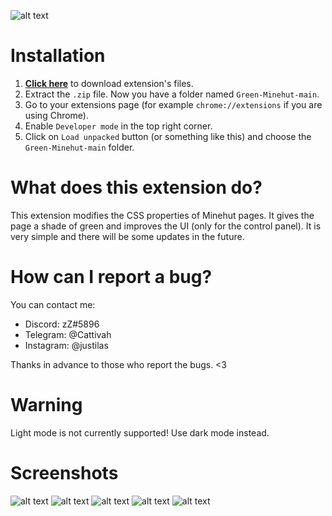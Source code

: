 ![alt text](https://i.ibb.co/V9gkYP6/favicon-2.png)
# Installation
1. **[Click here](https://github.com/IlasRandomProjects/Green-Minehut/archive/main.zip)** to download extension's files.
1. Extract the `.zip` file. Now you have a folder named `Green-Minehut-main`.
1. Go to your extensions page (for example `chrome://extensions` if you are using Chrome).
1. Enable `Developer mode` in the top right corner.
1. Click on `Load unpacked` button (or something like this) and choose the `Green-Minehut-main` folder.
# What does this extension do?
This extension modifies the CSS properties of Minehut pages. It gives the page a shade of green and improves the UI (only for the control panel). It is very simple and there will be some updates in the future.
# How can I report a bug?
You can contact me:
* Discord: zZ#5896
* Telegram: @Cattivah
* Instagram: @justilas

Thanks in advance to those who report the bugs. <3
# Warning
Light mode is not currently supported! Use dark mode instead.
# Screenshots
![alt text](https://i.imgur.com/mze6wWf.png)
![alt text](https://i.imgur.com/XkfSOgL.png)
![alt text](https://i.imgur.com/ICEdhzw.png)
![alt text](https://i.imgur.com/A309VOG.png)
![alt text](https://i.imgur.com/S4topGw.png)
